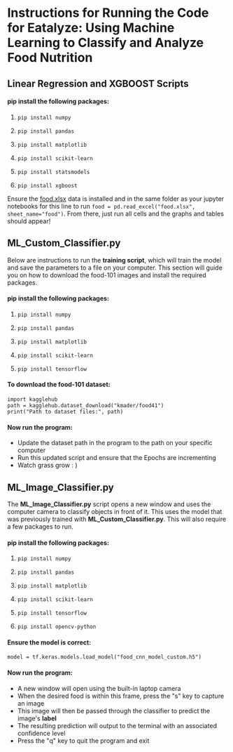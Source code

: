 # Instructions for Running the Code for Eatalyze: Using Machine Learning to Classify and Analyze Food Nutrition


## Linear Regression and XGBOOST Scripts
#### pip install the following packages:
1.     pip install numpy
2.     pip install pandas
3.     pip install matplotlib
4.     pip install scikit-learn
5.     pip install statsmodels
6.     pip install xgboost

Ensure the [food.xlsx](https://www.kaggle.com/datasets/shrutisaxena/food-nutrition-dataset) data is installed and in the same folder as your jupyter notebooks for this line to run
`food = pd.read_excel("food.xlsx", sheet_name="food")`. From there, just run all cells and the graphs and tables should appear!



## ML_Custom_Classifier.py
Below are instructions to run the **training script**, which will train the model and save the parameters to a file on your computer. This section will guide you on how to download the food-101 images and install the required packages. 

#### pip install the following packages:
1.     pip install numpy
2.     pip install pandas
3.     pip install matplotlib
4.     pip install scikit-learn
5.     pip install tensorflow

#### To download the food-101 dataset:

    import kagglehub
    path = kagglehub.dataset_download("kmader/food41")
    print("Path to dataset files:", path)

#### Now run the program:
- Update the dataset path in the program to the path on your specific computer
- Run this updated script and ensure that the Epochs are incrementing
- Watch grass grow : )


## ML_Image_Classifier.py
The **ML_Image_Classifier.py** script opens a new window and uses the computer camera to classify objects in front of it. This uses the model that was previously trained with __ML_Custom_Classifier.py__. This will also require a few packages to run.

#### pip install the following packages:
1.     pip install numpy
2.     pip install pandas
3.     pip install matplotlib
4.     pip install scikit-learn
5.     pip install tensorflow
6.     pip install opencv-python

#### Ensure the model is correct:
    model = tf.keras.models.load_model("food_cnn_model_custom.h5")

#### Now run the program:
- A new window will open using the built-in laptop camera
- When the desired food is within this frame, press the "s" key to capture an image
- This image will then be passed through the classifier to predict the image's **label**
- The resulting prediction will output to the terminal with an associated confidence level
- Press the "q" key to quit the program and exit
